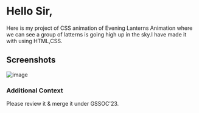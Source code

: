 <h1>Hello Sir,</h1>
Here is my project of CSS animation of Evening Lanterns Animation where we can see a group of latterns is going high up in the sky.I have made it with using HTML,CSS.

<h2>Screenshots</h2>


![image](https://github.com/apu52/Dev-Geeks/assets/114172928/c6f7ab90-02d9-4a29-ace3-9c3567861e2f)



<h3>Additional Context</h3>
Please review it & merge it under GSSOC'23.
